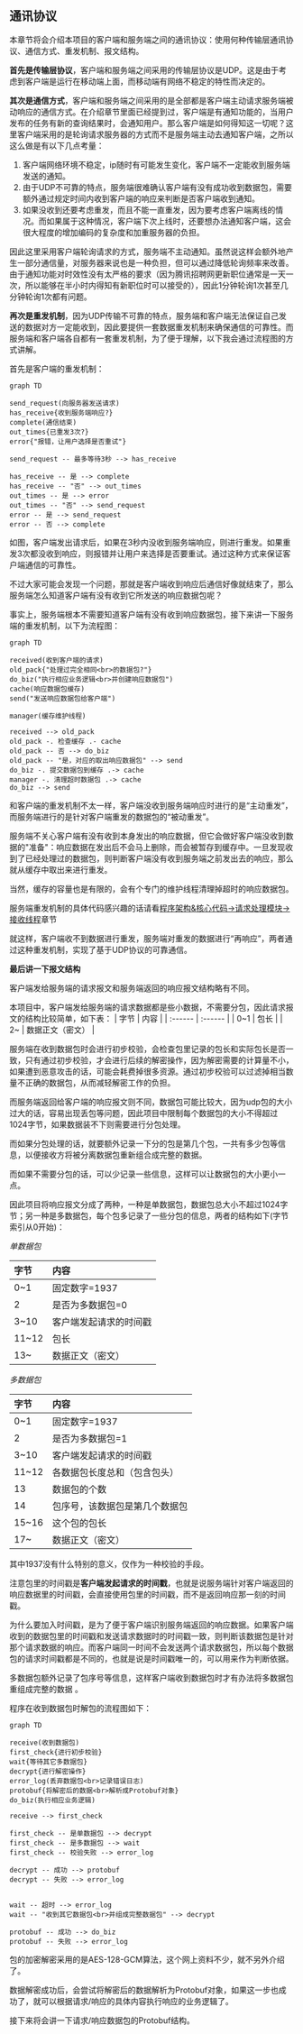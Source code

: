 

## 通讯协议

本章节将会介绍本项目的客户端和服务端之间的通讯协议：使用何种传输层通讯协议、通信方式、重发机制、报文结构。



**首先是传输层协议**，客户端和服务端之间采用的传输层协议是UDP。这是由于考虑到客户端是运行在移动端上面，而移动端有网络不稳定的特性而决定的。



**其次是通信方式**，客户端和服务端之间采用的是全部都是客户端主动请求服务端被动响应的通信方式。在介绍章节里面已经提到过，客户端是有通知功能的，当用户发布的任务有新的查询结果时，会通知用户。那么客户端是如何得知这一切呢？这里客户端采用的是轮询请求服务器的方式而不是服务端主动去通知客户端，之所以这么做是有以下几点考量：

1. 客户端网络环境不稳定，ip随时有可能发生变化，客户端不一定能收到服务端发送的通知。
2. 由于UDP不可靠的特点，服务端很难确认客户端有没有成功收到数据包，需要额外通过规定时间内收到客户端的响应来判断是否客户端收到通知。
3. 如果没收到还要考虑重发，而且不能一直重发，因为要考虑客户端离线的情况。而如果属于这种情况，客户端下次上线时，还要想办法通知客户端，这会很大程度的增加编码的复杂度和加重服务器的负担。



因此这里采用客户端轮询请求的方式，服务端不主动通知。虽然说这样会额外地产生一部分通信量，对服务器来说也是一种负担，但可以通过降低轮询频率来改善。由于通知功能对时效性没有太严格的要求（因为腾讯招聘网更新职位通常是一天一次，所以能够在半小时内得知有新职位时可以接受的），因此1分钟轮询1次甚至几分钟轮询1次都有问题。



**再次是重发机制**，因为UDP传输不可靠的特点，服务端和客户端无法保证自己发送的数据对方一定能收到，因此要提供一套数据重发机制来确保通信的可靠性。而服务端和客户端各自都有一套重发机制，为了便于理解，以下我会通过流程图的方式讲解。



首先是客户端的重发机制：

```mermaid
graph TD

send_request(向服务器发送请求)
has_receive{收到服务端响应?}
complete(通信结束)
out_times{已重发3次?}
error{"报错，让用户选择是否重试"}

send_request -- 最多等待3秒 --> has_receive

has_receive -- 是 --> complete
has_receive -- "否" --> out_times
out_times -- 是 --> error
out_times -- "否" --> send_request
error -- 是 --> send_request
error -- 否 --> complete
```

如图，客户端发出请求后，如果在3秒内没收到服务端响应，则进行重发。如果重发3次都没收到响应，则报错并让用户来选择是否要重试。通过这种方式来保证客户端通信的可靠性。

不过大家可能会发现一个问题，那就是客户端收到响应后通信好像就结束了，那么服务端怎么知道客户端有没有收到它所发送的响应数据包呢？



事实上，服务端根本不需要知道客户端有没有收到响应数据包，接下来讲一下服务端的重发机制，以下为流程图：

```mermaid
graph TD

received(收到客户端的请求)
old_pack{"处理过完全相同<br>的数据包?"}
do_biz("执行相应业务逻辑<br>并创建响应数据包")
cache(响应数据包缓存)
send("发送响应数据包给客户端")

manager(缓存维护线程)

received --> old_pack
old_pack -. 检查缓存 .- cache
old_pack -- 否 --> do_biz
old_pack -- "是，对应的取出响应数据包" --> send
do_biz -. 提交数据包到缓存 .-> cache
manager -. 清理超时数据包 .-> cache
do_biz --> send
```

和客户端的重发机制不太一样，客户端没收到服务端响应时进行的是“主动重发”，而服务端进行的是针对客户端重发的数据包的“被动重发”。

服务端不关心客户端有没有收到本身发出的响应数据，但它会做好客户端没收到数据的"准备"：响应数据在发出后不会马上删除，而会被暂存到缓存中。一旦发现收到了已经处理过的数据包，则判断客户端没有收到服务端之前发出去的响应，那么就从缓存中取出来进行重发。

当然，缓存的容量也是有限的，会有个专门的维护线程清理掉超时的响应数据包。

服务端重发机制的具体代码感兴趣的话请看[程序架构&核心代码->请求处理模块->接收线程](/logic/server/server/receiver.md)章节



就这样，客户端收不到数据进行重发，服务端对重发的数据进行“再响应”，两者通过这种重发机制，实现了基于UDP协议的可靠通信。



**最后讲一下报文结构**

客户端发给服务端的请求报文和服务端返回的响应报文结构略有不同。

本项目中，客户端发给服务端的请求数据都是些小数据，不需要分包，因此请求报文的结构比较简单，如下表：
| 字节 | 内容 |
| :------ | :------ |
| 0~1  | 包长 |
| 2~  | 数据正文（密文） |

服务端在收到数据包时会进行初步校验，会检查包里记录的包长和实际包长是否一致，只有通过初步校验，才会进行后续的解密操作，因为解密需要的计算量不小，如果遭到恶意攻击的话，可能会耗费掉很多资源。通过初步校验可以过滤掉相当数量不正确的数据包，从而减轻解密工作的负担。



而服务端返回给客户端的响应报文则不同，数据包可能比较大，因为udp包的大小过大的话，容易出现丢包等问题，因此项目中限制每个数据包的大小不得超过1024字节，如果数据装不下则需要进行分包处理。

而如果分包处理的话，就要额外记录一下分的包是第几个包，一共有多少包等信息，以便接收方将被分离数据包重新组合成完整的数据。

而如果不需要分包的话，可以少记录一些信息，这样可以让数据包的大小更小一点。

因此项目将响应报文分成了两种，一种是单数据包，数据包总大小不超过1024字节；另一种是多数据包，每个包多记录了一些分包的信息，两者的结构如下(字节索引从0开始)：



*单数据包*

| 字节 | 内容 |
| :------ | :------ |
| 0~1  | 固定数字=1937 |
| 2  | 是否为多数据包=0 |
| 3~10 | 客户端发起请求的时间戳 |
| 11~12 | 包长 |
| 13~ | 数据正文（密文） |

*多数据包*

| 字节 | 内容 |
| :------ | :------ |
| 0~1  | 固定数字=1937 |
| 2  | 是否为多数据包=1 |
| 3~10 | 客户端发起请求的时间戳 |
| 11~12 | 各数据包长度总和（包含包头） |
| 13 | 数据包的个数 |
| 14 | 包序号，该数据包是第几个数据包 |
| 15~16 | 这个包的包长 |
| 17~ | 数据正文（密文） |

其中1937没有什么特别的意义，仅作为一种校验的手段。



注意包里的时间戳是**客户端发起请求的时间戳**，也就是说服务端针对客户端返回的响应数据里的时间戳，会直接使用包里的时间戳，而不是返回响应那一刻的时间戳。

为什么要加入时间戳，是为了便于客户端识别服务端返回的响应数据。如果客户端收到的数据包里的时间戳和发送请求数据时的时间戳一致，则判断该数据包是针对那个请求数据的响应。而客户端同一时间不会发送两个请求数据包，所以每个数据包的请求时间戳都是不同的，也就是说是时间戳唯一的，可以用来作为判断依据。



多数据包额外记录了包序号等信息，这样客户端收到数据包时才有办法将多数据包重组成完整的数据 。



程序在收到数据包时解包的流程图如下：

```mermaid
graph TD

receive(收到数据包)
first_check{进行初步校验}
wait{等待其它多数据包}
decrypt{进行解密操作}
error_log(丢弃数据包<br>记录错误日志)
protobuf{将解密后的数据<br>解析成Protobuf对象}
do_biz(执行相应业务逻辑)

receive --> first_check

first_check -- 是单数据包 --> decrypt
first_check -- 是多数据包 --> wait
first_check -- 校验失败 --> error_log

decrypt -- 成功 --> protobuf
decrypt -- 失败 --> error_log


wait -- 超时 --> error_log
wait -- "收到其它数据包<br>并组成完整数据包" --> decrypt

protobuf -- 成功 --> do_biz
protobuf -- 失败 --> error_log
```

包的加密解密采用的是AES-128-GCM算法，这个网上资料不少，就不另外介绍了。

数据解密成功后，会尝试将解密后的数据解析为Protobuf对象，如果这一步也成功了，就可以根据请求/响应的具体内容执行响应的业务逻辑了。



接下来将会讲一下请求/响应数据包的Protobuf结构。